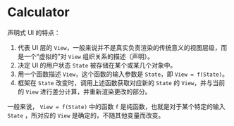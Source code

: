 # Calculator

声明式 UI 的特点：

1. 代表 UI 层的 `View`，一般来说并不是真实负责渲染的传统意义的视图层级，而是一个“虚拟的”对 `View` 组织关系的描述（声明）。
2. 决定 UI 的用户状态 `State` 被存储在某个或某几个对象中。
3. 用一个函数描述 `View`，这个函数的输入参数是 `State`，即 `View = f(State)`。
4. 框架在 `State` 改变时，调用上述函数获取对应新的 `State` 的 `View`，并与当前的 `View` 进行差分计算，并重新渲染更改的部分。

一般来说， `View = f(State)` 中的函数 `f` 是纯函数，也就是对于某个特定的输入 `State` 
，所对应的 `View` 是确定的，不随其他变量而改变。